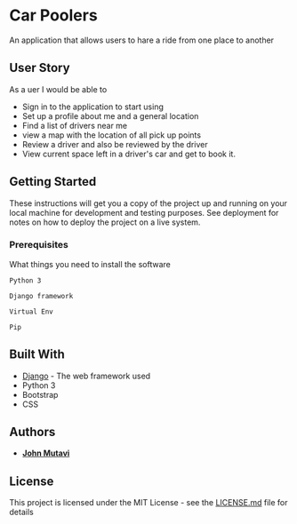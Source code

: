 # Car Poolers
An application that allows users to hare a ride from one place to another

## User Story
As a uer I would be able to
* Sign in to the application to start using 
* Set up a profile about me and a general location
* Find a list of drivers near me 
* view a map with the location of all pick up points
* Review a driver and also  be reviewed by the driver
* View current space left in a  driver's car and get to book it.

## Getting Started

These instructions will get you a copy of the project up and running on your local machine for development and testing purposes. See deployment for notes on how to deploy the project on a live system.

### Prerequisites

What things you need to install the software

```
Python 3
```

```
Django framework
```
```
Virtual Env
```
```
Pip
```





## Built With

* [Django](https://www.djangoproject.com/) - The web framework used
* Python 3
* Bootstrap
* CSS



## Authors

* **[John Mutavi](https://github.com/jonnygovish)**


## License

This project is licensed under the MIT License - see the [LICENSE.md](LICENSE.md) file for details


